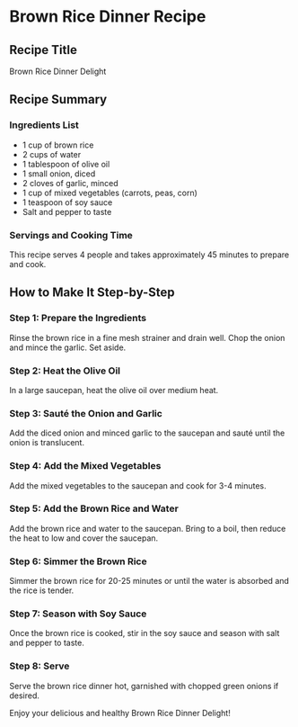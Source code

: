 # Brown Rice Dinner Recipe

## Recipe Title
Brown Rice Dinner Delight

## Recipe Summary

### Ingredients List
- 1 cup of brown rice
- 2 cups of water
- 1 tablespoon of olive oil
- 1 small onion, diced
- 2 cloves of garlic, minced
- 1 cup of mixed vegetables (carrots, peas, corn)
- 1 teaspoon of soy sauce
- Salt and pepper to taste

### Servings and Cooking Time
This recipe serves 4 people and takes approximately 45 minutes to prepare and cook.

## How to Make It Step-by-Step

### Step 1: Prepare the Ingredients
Rinse the brown rice in a fine mesh strainer and drain well. Chop the onion and mince the garlic. Set aside.

### Step 2: Heat the Olive Oil
In a large saucepan, heat the olive oil over medium heat.

### Step 3: Sauté the Onion and Garlic
Add the diced onion and minced garlic to the saucepan and sauté until the onion is translucent.

### Step 4: Add the Mixed Vegetables
Add the mixed vegetables to the saucepan and cook for 3-4 minutes.

### Step 5: Add the Brown Rice and Water
Add the brown rice and water to the saucepan. Bring to a boil, then reduce the heat to low and cover the saucepan.

### Step 6: Simmer the Brown Rice
Simmer the brown rice for 20-25 minutes or until the water is absorbed and the rice is tender.

### Step 7: Season with Soy Sauce
Once the brown rice is cooked, stir in the soy sauce and season with salt and pepper to taste.

### Step 8: Serve
Serve the brown rice dinner hot, garnished with chopped green onions if desired.

Enjoy your delicious and healthy Brown Rice Dinner Delight!